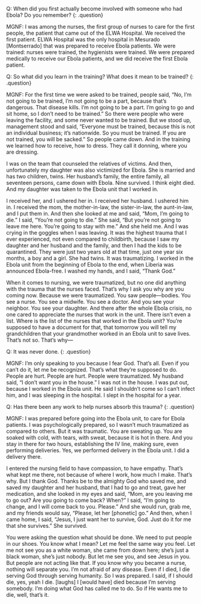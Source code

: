 Q: When did you first actually become involved with someone who had Ebola? Do you remember?
{: .question}

MGNF: I was among the nurses, the first group of nurses to care for the first people, the patient that came out of the ELWA Hospital. We received the first patient. ELWA Hospital was the only hospital in Mesurado [Montserrado] that was prepared to receive Ebola patients. We were trained: nurses were trained, the hygienists were trained. We were prepared medically to receive our Ebola patients, and we did receive the first Ebola patient.

Q: So what did you learn in the training? What does it mean to be trained?
{: .question}

MGNF: For the first time we were asked to be trained, people said, “No, I’m not going to be trained, I’m not going to be a part, because that’s dangerous. That disease kills. I’m not going to be a part. I’m going to go and sit home, so I don’t need to be trained.” So there were people who were leaving the facility, and some never wanted to be trained. But we stood up, management stood and said, “Everyone must be trained, because this is not an individual business; it’s nationwide. So you must be trained. If you are not trained, you will be sacked.” So people came down. And in the training we learned how to receive, how to dress. They call it donning, where you are dressing.

I was on the team that counseled the relatives of victims. And then, unfortunately my daughter was also victimized for Ebola. She is married and has two children, twins. Her husband’s family, the entire family, all seventeen persons, came down with Ebola. Nine survived. I think eight died. And my daughter was taken to the Ebola unit that I worked in.

I received her, and I ushered her in. I received her husband. I ushered him in. I received the mom, the mother-in-law, the sister-in-law, the aunt-in-law, and I put them in. And then she looked at me and said, “Mom, I’m going to die.” I said, “You’re not going to die.” She said, “But you’re not going to leave me here. You’re going to stay with me.” And she held me. And I was crying in the goggles when I was leaving. It was the highest trauma that I ever experienced, not even compared to childbirth, because I saw my daughter and her husband and the family, and then I had the kids to be quarantined. They were just two years old at that time, just one year six months, a boy and a girl. She had twins. It was traumatizing. I worked in the Ebola unit from the beginning of Ebola to the end, when Liberia was announced Ebola-free. I washed my hands, and I said, “Thank God.”

When it comes to nursing, we were traumatized, but no one did anything with the trauma that the nurses faced. That’s why I ask you why are you coming now. Because we were traumatized. You saw people—bodies. You see a nurse. You see a midwife. You see a doctor. And you see your neighbor. You see your daughter. And there after the whole Ebola crisis, no one cared to appreciate the nurses that work in the unit. There isn’t even a list. Where is the list of the nurses that worked in the Ebola unit? You’re supposed to have a document for that, that tomorrow you will tell my grandchildren that your grandmother worked in an Ebola unit to save lives. That’s not so. That’s why—

Q: It was never done.
{: .question}

MGNF: I’m only speaking to you because I fear God. That’s all. Even if you can’t do it, let me be recognized. That’s what they’re supposed to do. People are hurt. People are hurt. People were traumatized. My husband said, “I don’t want you in the house.” I was not in the house. I was put out, because I worked in the Ebola unit. He said I shouldn’t come so I can’t infect him, and I was sleeping in the hospital. I slept in the hospital for a year.

Q: Has there been any work to help nurses absorb this trauma?
{: .question}

MGNF: I was prepared before going into the Ebola unit, to care for Ebola patients. I was psychologically prepared, so I wasn’t much traumatized as compared to others. But it was traumatic. You are sweating up. You are soaked with cold, with tears, with sweat, because it is hot in there. And you stay in there for two hours, establishing the IV line, making sure, even performing deliveries. Yes, we performed delivery in the Ebola unit. I did a delivery there.

I entered the nursing field to have compassion, to have empathy. That’s what kept me there, not because of where I work, how much I make. That’s why. But I thank God. Thanks be to the almighty God who saved me, and saved my daughter and her husband, that I had to go and treat, gave her medication, and she looked in my eyes and said, “Mom, are you leaving me to go out? Are you going to come back? When?” I said, “I’m going to change, and I will come back to you. Please.” And she would run, grab me, and my friends would say, “Please, let her [phonetic] go.” And then, when I came home, I said, “Jesus, I just want her to survive, God. Just do it for me that she survives.” She survived.

You were asking the question what should be done. We need to put people in our shoes. You know what I mean? Let me feel the same way you feel. Let me not see you as a white woman, she came from down here; she’s just a black woman, she’s just nobody. But let me see you, and see Jesus in you. But people are not acting like that. If you know why you became a nurse, nothing will separate you. I’m not afraid of any disease. Even if I died, I die serving God through serving humanity. So I was prepared. I said, if I should die, yes, yeah I die. [laughs] I [would have] died because I’m serving somebody. I’m doing what God has called me to do. So if He wants me to die, well, that’s it.

